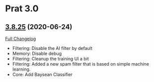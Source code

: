 # Prat 3.0

## [3.8.25](https://github.com/sylvanaar/prat-3-0/tree/3.8.25) (2020-06-24)
[Full Changelog](https://github.com/sylvanaar/prat-3-0/compare/3.8.24...3.8.25)

- Filtering: Disable the AI filter by default  
- Memory: Disable debug  
- Filtering: Cleanup the training UI a bit  
- Filtering: Added a new spam filter that is based on simple machine learning.  
- Core: Add Baysean Classifier  
